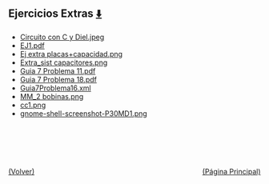 
<html>
<body>
<h2>Ejercicios Extras <a href="https://downgit.github.io/#/home?url=https://github.com/Apuntes-FIUBA/Apuntes-Electronica/tree/main/82 - Física/8202 - Fisica II/Guias de Problemas/Ejercicios Extras" style="font-size:20px">  ⬇️ </a></h2>
<ul>
    <li><a href="Circuito con C y Diel.jpeg">Circuito con C y Diel.jpeg</a></li>
    <li><a href="EJ1.pdf">EJ1.pdf</a></li>
    <li><a href="Ej extra placas+capacidad.png">Ej extra placas+capacidad.png</a></li>
    <li><a href="Extra_sist capacitores.png">Extra_sist capacitores.png</a></li>
    <li><a href="Guia 7 Problema 11.pdf">Guia 7 Problema 11.pdf</a></li>
    <li><a href="Guia 7 Problema 18.pdf">Guia 7 Problema 18.pdf</a></li>
    <li><a href="Guia7Problema16.xml">Guia7Problema16.xml</a></li>
    <li><a href="MM_2 bobinas.png">MM_2 bobinas.png</a></li>
    <li><a href="cc1.png">cc1.png</a></li>
    <li><a href="gnome-shell-screenshot-P30MD1.png">gnome-shell-screenshot-P30MD1.png</a></li>
</ul>
</body>
</html>

<br><br><br><br><br><a href="../" style="float: left">(Volver)</a> <a href="https://apuntes-fiuba.github.io/Apuntes-Electronica" style="float: right">(Página Principal)</a>
